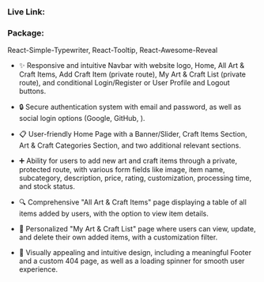 
### Live Link:

### Package:
React-Simple-Typewriter, React-Tooltip, React-Awesome-Reveal

- ✨ Responsive and intuitive Navbar with website logo, Home, All Art & Craft Items, Add Craft Item (private route), My Art & Craft List (private route), and conditional Login/Register or User Profile and Logout buttons.


- 🔒 Secure authentication system with email and password, as well as social login options (Google, GitHub, ).


- 📋 User-friendly Home Page with a Banner/Slider, Craft Items Section, Art & Craft Categories Section, and two additional relevant sections.


- ➕ Ability for users to add new art and craft items through a private, protected route, with various form fields like image, item name, subcategory, description, price, rating, 
customization, processing time, and stock status.

- 🔍 Comprehensive "All Art & Craft Items" page displaying a table of all items added by users, with the option to view item details.


- 🔧 Personalized "My Art & Craft List" page where users can view, update, and delete their own added items, with a customization filter.


- 🚀 Visually appealing and intuitive design, including a meaningful Footer and a custom 404 page, as well as a loading spinner for smooth user experience.